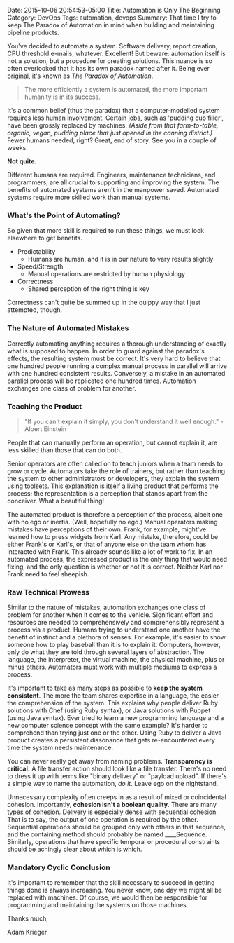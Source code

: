 Date: 2015-10-06 20:54:53-05:00
Title: Automation is Only The Beginning
Category: DevOps
Tags: automation, devops
Summary: That time I try to keep The Paradox of Automation in mind when building and maintaining pipeline products.

You've decided to automate a system. Software delivery, report creation, CPU threshold e-mails, whatever. Excellent! But beware: automation itself is not a solution, but a procedure for creating solutions. This nuance is so often overlooked that it has its own paradox named after it. Being ever original, it's known as *The Paradox of Automation*.

<!--more-->

> The more efficiently a system is automated, the more important humanity is in its success.

It's a common belief (thus the paradox) that a computer-modelled system requires less human involvement. Certain jobs, such as 'pudding cup filler', have been grossly replaced by machines. *(Aside from that farm-to-table, organic, vegan, pudding place that just opened in the canning district.)* Fewer humans needed, right? Great, end of story. See you in a couple of weeks.

**Not quite.**

Different humans are required. Engineers, maintenance technicians, and programmers, are all crucial to supporting and improving the system. The benefits of automated systems aren't in the manpower saved. Automated systems require more skilled work than manual systems.

### What's the Point of Automating?

So given that more skill is required to run these things, we must look elsewhere to get benefits.

- Predictability
   - Humans are human, and it is in our nature to vary results slightly
- Speed/Strength
   - Manual operations are restricted by human physiology
- Correctness
   - Shared perception of the right thing is key

Correctness can't quite be summed up in the quippy way that I just attempted, though.

### The Nature of Automated Mistakes

Correctly automating anything requires a thorough understanding of exactly what is supposed to happen. In order to guard against the paradox's effects, the resulting system must be correct. It's very hard to believe that one hundred people running a complex manual process in parallel will arrive with one hundred consistent results. Conversely, a mistake in an automated parallel process will be replicated one hundred times. Automation exchanges one class of problem for another.

### Teaching the Product

> "If you can't explain it simply, you don't understand it well enough." - Albert Einstein

People that can manually perform an operation, but cannot explain it, are less skilled than those that can do both.

Senior operators are often called on to teach juniors when a team needs to grow or cycle. Automators take the role of trainers, but rather than teaching the system to other administrators or developers, they explain the system using toolsets. This explanation is itself a living product that performs the process; the representation is a perception that stands apart from the conceiver. What a beautiful thing!

The automated product is therefore a perception of the process, albeit one with no ego or inertia. (Well, hopefully no ego.) Manual operators making mistakes have perceptions of their own. Frank, for example, might've learned how to press widgets from Karl. Any mistake, therefore, could be either Frank's or Karl's, or that of anyone else on the team whom has interacted with Frank. This already sounds like a lot of work to fix. In an automated process, the expressed product is the only thing that would need fixing, and the only question is whether or not it is correct. Neither Karl nor Frank need to feel sheepish.

### Raw Technical Prowess

Similar to the nature of mistakes, automation exchanges one class of problem for another when it comes to the vehicle. Significant effort and resources are needed to comprehensively and comprehensibly represent a process via a product. Humans trying to understand one another have the benefit of instinct and a plethora of senses. For example, it's easier to show someone how to play baseball than it is to explain it. Computers, however, only do what they are told through several layers of abstraction. The language, the interpreter, the virtual machine, the physical machine, plus or minus others. Automators must work with multiple mediums to express a process.

It's important to take as many steps as possible to **keep the system consistent**. The more the team shares expertise in a language, the easier the comprehension of the system. This explains why people deliver Ruby solutions with Chef (using Ruby syntax), or Java solutions with Puppet (using Java syntax). Ever tried to learn a new programming language and a new computer science concept with the same example? It's harder to comprehend than trying just one or the other. Using Ruby to deliver a Java product creates a persistent dissonance that gets re-encountered every time the system needs maintenance.

You can never really get away from naming problems. **Transparency is critical.** A file transfer action should look like a file transfer. There's no need to dress it up with terms like "binary delivery" or "payload upload". If there's a simple way to name the automation, *do it*. Leave ego on the nightstand.

Unnecessary complexity often creeps in as a result of mixed or coincidental cohesion. Importantly, **cohesion isn't a boolean quality**. There are many [types of cohesion](https://en.wikipedia.org/wiki/Cohesion_%28computer_science%29). Delivery is especially dense with sequential cohesion. That is to say, the output of one operation is required by the other. Sequential operations should be grouped only with others in that sequence, and the containing method should probably be named ____Sequence. Similarly, operations that have specific temporal or procedural constraints should be achingly clear about which is which.

### Mandatory Cyclic Conclusion

It's important to remember that the skill necessary to succeed in getting things done is always increasing. You never know, one day we might all be replaced with machines. Of course, we would then be responsible for programming and maintaining the systems on those machines.

Thanks much,

Adam Krieger